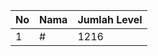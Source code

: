 | No | Nama            | Jumlah Level |
|----|-----------------|--------------|
| 1  | #    |    1216        |
